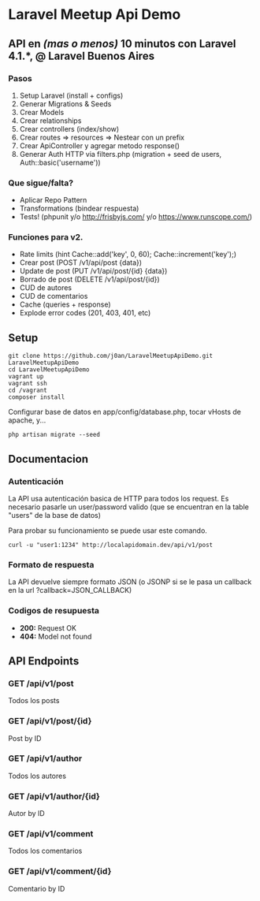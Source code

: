Laravel Meetup Api Demo
=======================

## API en _(mas o menos)_ 10 minutos con Laravel 4.1.*, @ Laravel Buenos Aires


### Pasos

1. Setup Laravel (install + configs)
2. Generar Migrations & Seeds
3. Crear Models
4. Crear relationships
5. Crear controllers (index/show)
6. Crear routes => resources => Nestear con un prefix
7. Crear ApiController y agregar metodo response()
8. Generar Auth HTTP via filters.php (migration + seed de users, Auth::basic('username'))

### Que sigue/falta?
* Aplicar Repo Pattern
* Transformations (bindear respuesta)
* Tests! (phpunit y/o http://frisbyjs.com/ y/o https://www.runscope.com/)

### Funciones para v2.
* Rate limits (hint Cache::add('key', 0, 60); Cache::increment('key');)
* Crear post (POST /v1/api/post {data})
* Update de post (PUT /v1/api/post/{id} {data})
* Borrado de post (DELETE /v1/api/post/{id})
* CUD de autores
* CUD de comentarios
* Cache (queries + response)
* Explode error codes (201, 403, 401, etc)


## Setup

```
git clone https://github.com/j0an/LaravelMeetupApiDemo.git LaravelMeetupApiDemo
cd LaravelMeetupApiDemo
vagrant up
vagrant ssh
cd /vagrant
composer install
```
Configurar base de datos en app/config/database.php, tocar vHosts de apache, y...
```
php artisan migrate --seed
```



## Documentacion

### Autenticación

La API usa autenticación basica de HTTP para todos los request. Es necesario pasarle un user/password valido (que se encuentran en la table "users" de la base de datos)

Para probar su funcionamiento se puede usar este comando.

`curl -u "user1:1234" http://localapidomain.dev/api/v1/post`

### Formato de respuesta

La API devuelve siempre formato JSON (o JSONP si se le pasa un callback en la url  ?callback=JSON_CALLBACK)


### Codigos de resupuesta

* **200:** Request OK
* **404:** Model not found

## API Endpoints

### GET /api/v1/post

Todos los posts

### GET /api/v1/post/{id}

Post by ID

### GET /api/v1/author

Todos los autores

### GET /api/v1/author/{id}

Autor by ID

### GET /api/v1/comment

Todos los comentarios

### GET /api/v1/comment/{id}

Comentario by ID
